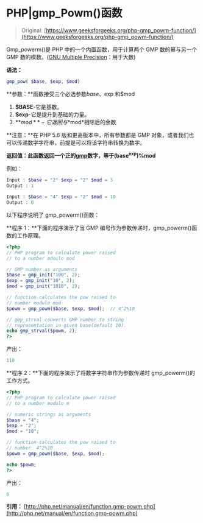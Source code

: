 # PHP|gmp_Powm()函数

> Original: [https://www.geeksforgeeks.org/php-gmp_powm-function/](https://www.geeksforgeeks.org/php-gmp_powm-function/)

Gmp_powerm()是 PHP 中的一个内置函数，用于计算两个 GMP 数的幂与另一个 GMP 数的模数。([GNU Multiple Precision](https://en.wikipedia.org/wiki/GNU_Multiple_Precision_Arithmetic_Library)：用于大数)

**语法：**

```php
gmp_pow( $base, $exp, $mod)
```

**参数：**函数接受三个必选参数$base、$exp 和$mod

1.  **$BASE**-它是基数。
2.  **$exp**-它是提升到基础的力量。
3.  **$mod**-它返回与*$mod*相除后的余数

**注意：**在 PHP 5.6 版和更高版本中，所有参数都是 GMP 对象，或者我们也可以传递数字字符串，前提是可以将该字符串转换为数字。

**返回值：**此函数返回一个正的[gmp](http://php.net/manual/en/class.gmp.php)数字，等于**(base<sup>exp</sup>)%mod**

例如：

```php
Input : $base = "2" $exp = "2" $mod = 3
Output : 1

Input : $base = "4" $exp = "2" $mod = 10
Output : 6

```

以下程序说明了 gmp_powerm()函数：

**程序 1：**下面的程序演示了当 GMP 编号作为参数传递时，gmp_powerm()函数的工作原理。

```php
<?php
// PHP program to calculate power raised 
// to a number mdoulo mod

// GMP number as arguments 
$base = gmp_init("100", 2);
$exp = gmp_init("10", 2); 
$mod = gmp_init("1010", 2);

// function calculates the pow raised to 
// number modulo mod 
$powm = gmp_powm($base, $exp, $mod);  // 4^2%10 

// gmp_strval converts GMP number to string 
// representation in given base(default 10).
echo gmp_strval($powm, 2);
?>
```

产出：

```php
110
```

**程序 2：**下面的程序演示了将数字字符串作为参数传递时 gmp_powerm()的工作方式。

```php
<?php
// PHP program to calculate power raised 
// to a number modulo m

// numeric strings as arguments
$base = "4";
$exp = "2"; 
$mod = "10";

// function calculates the pow raised to 
// number  4^2%10
$powm = gmp_powm($base, $exp, $mod);

echo $powm;
?>
```

产出：

```php
6
```

**引用：**
[http://php.net/manual/en/function.gmp-powm.php](http://php.net/manual/en/function.gmp-powm.php)